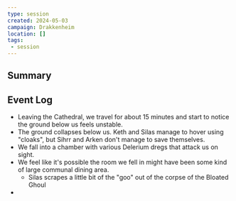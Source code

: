 ```yaml
---
type: session
created: 2024-05-03
campaign: Drakkenheim
location: []
tags:
 - session
---
```



## Summary

## Event Log

- Leaving the Cathedral, we travel for about 15 minutes and start to notice the ground below us feels unstable.
- The ground collapses below us. Keth and Silas manage to hover using "cloaks", but Sihrr and Arken don't manage to save themselves.
- We fall into a chamber with various Delerium dregs that attack us on sight.
- We feel like it's possible the room we fell in might have been some kind of large communal dining area.
	- Silas scrapes a little bit of the "goo" out of the corpse of the Bloated Ghoul
- 

